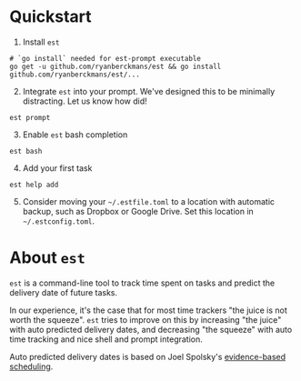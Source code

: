# Quickstart

1. Install `est`
```
# `go install` needed for est-prompt executable
go get -u github.com/ryanberckmans/est && go install github.com/ryanberckmans/est/...
```

2. Integrate `est` into your prompt. We've designed this to be minimally distracting. Let us know how did!
```
est prompt
```

3. Enable `est` bash completion
```
est bash
```

4. Add your first task
```
est help add
```

5. Consider moving your `~/.estfile.toml` to a location with automatic backup, such as Dropbox or Google Drive. Set this location in `~/.estconfig.toml`.

# About `est`

`est` is a command-line tool to track time spent on tasks and predict the delivery date of future tasks.

In our experience, it's the case that for most time trackers "the juice is not worth the squeeze". `est` tries to improve on this by increasing "the juice" with auto predicted delivery dates, and decreasing "the squeeze" with auto time tracking and nice shell and prompt integration.

Auto predicted delivery dates is based on Joel Spolsky's [evidence-based scheduling](https://www.joelonsoftware.com/2007/10/26/evidence-based-scheduling/).
